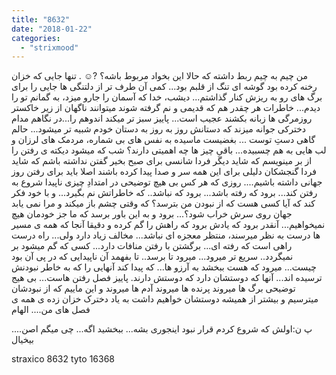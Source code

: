 ```yaml
---
title: "8632"
date: "2018-01-22"
categories: 
  - "strixmood"
---
```


من چیم به چیم ربط داشته که حالا این بخواد مربوط باشه؟ ?☺ . تنها جایی که خزان رخنه کرده بود گوشه ای تنگ از قلبم بود... کمی آن طرف تر از دلتنگی ها جایی را برای برگ های رو به ریزش کنار گذاشتم... دیشب، خدا که آسمان را جارو میزد، به گمانم تو را دیدم... خاطرات هر چقدر هم که قدیمی و نم گرفته شوند میتوانند ناگهان از زیر خاکستر روزمرگی ها زبانه بکشند عجیب است... پاییز سبز تر میکند اندوهم را...در نگاهم مدام دخترکی جوانه میزند که دستانش روز به روز به دستان خودم شبیه تر میشود... حالم گاهی دستِ توست ... بغضیست ماسیده به نفس های بی شماره، مردمک های لرزان و لب هایی به هم چسبیده... باقیِ چیز ها چه اهمیتی دارند؟ شب که میشود دیکته ی رفتن را از بر مینویسم که شاید دیگر فردا شانسی برای صبح بخیر گفتن نداشته باشم که شاید فردا گنجشکان دلیلی برای این همه سر و صدا پیدا کرده باشند اصلا باید برای رفتن روز جهانی داشته باشیم.... روزی که هر کس بی هیچ توضیحی در امتدادِ چیزی ناپیدا شروع به رفتن کند... برود که رفته باشد... برود که نباشد.. که خاطراتش نم بگیرد... و با خود فکر کند که آیا کسی هست که از نبودن من بترسد؟ که وقتی چشم باز میکند و مرا نمی یابد جهان روی سرش خراب شود؟... برود و به این باور برسد که ما جز خودمان هیچ نمیخواهیم... آنقدر برود که یادش برود که راهش را گم کرده و دقیقا آنجا که همه ی مسیر ها درست به نظر میرسند، منتظر معجزه ای نباشد... مخالف زیاد دارد ولی... راه درست راهی است که رفته ای... برگشتن با رفتن منافات دارد... کسی که گم میشود بر نمیگردد.. سریع تر میرود... میرود تا برسد.. تا بفهمد آن ناپیدایی که در پی آن بود چیست... میرود که هست ببخشد به آرزو ها... که پیدا کند آنهایی را که به خاطر نبودنش ترسیده اند... آنها که دوستشان دارد که دوستش دارند. پاییز فصل رفتن هاست... بی هیج توضیحی برگ ها میروند پرنده ها میروند آدم ها میروند و این ماییم که از نبودشان میترسیم و بیشتر از همیشه دوستشان خواهیم داشت به یاد دخترک خزان زده ی همه ی فصل های من.... الهام

پ ن:اولش که شروع کردم قرار نبود اینجوری بشه... ببخشید اگه... چی میگم اصن.... بیخیال

straxico 8632 tyto 16368
